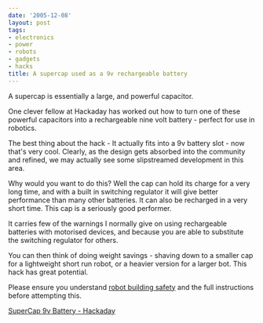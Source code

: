 ```yaml
---
date: '2005-12-08'
layout: post
tags:
- electronics
- power
- robots
- gadgets
- hacks
title: A supercap used as a 9v rechargeable battery
---
```

A supercap is essentially a large, and powerful capacitor.

One clever fellow at Hackaday has worked out how to turn one of these powerful capacitors into a rechargeable nine volt battery - perfect for use in robotics.

The best thing about the hack - It actually fits into a 9v battery slot - now that's very cool. Clearly, as the design gets absorbed into the community and refined, we may actually see some slipstreamed development in this area.

Why would you want to do this? Well the cap can hold its charge for a very long time, and with a built in switching regulator it will give better performance than many other batteries. It can also be recharged in a very short time. This cap is a seriously good performer.

It carries few of the warnings I normally give on using rechargeable batteries with motorised devices, and because you are able to substitute the switching regulator for others.

You can then think of doing weight savings - shaving down to a smaller cap for a lightweight short run robot, or a heavier version for a larger bot. This hack has great potential.

Please ensure you understand [robot building safety](/wiki/robot_building_safety.html) and the full instructions before attempting this.

[SuperCap 9v Battery - Hackaday](https://hackaday.com/2005/12/06/supercap-9v-battery/)
